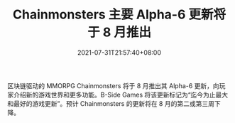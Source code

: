 ﻿---
title: "Chainmonsters 主要 Alpha-6 更新将于 8 月推出"
date: 2021-07-31T21:57:40+08:00
lastmod: 2021-07-31T16:45:40+08:00
draft: false
authors: ["Madeline"]
description: "区块链驱动的 MMORPG Chainmonsters 将于 8 月推出其 Alpha-6 更新，向玩家介绍新的游戏世界和更多功能。B-Side Games 将该更新标记为“迄今为止最大和最好的游戏更新”。预计 Chainmonsters 的更新将在 8 月的第二或第三周下降。"
featuredImage: "chainmonsters-major-alpha-6-update-coming-in-august.png"
tags: ["Virtual World","虚拟世界","Play to Earn"]
categories: ["news"]
news: ["虚拟世界"]
weight: 
lightgallery: true
pinned: false
recommend: false
recommend1: false
---

区块链驱动的 MMORPG Chainmonsters 将于 8 月推出其 Alpha-6 更新，向玩家介绍新的游戏世界和更多功能。B-Side Games 将该更新标记为“迄今为止最大和最好的游戏更新”。预计 Chainmonsters 的更新将在 8 月的第二或第三周下降。

<!--more-->

